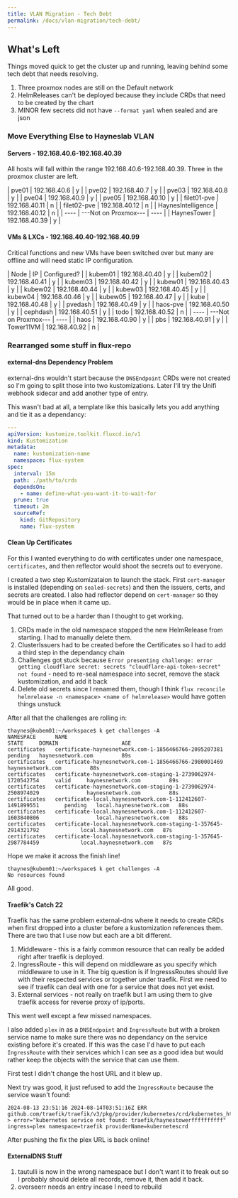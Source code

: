 ```yaml
---
title: VLAN Migration - Tech Debt
permalink: /docs/vlan-migration/tech-debt/
---
```


## What's Left

Things moved quick to get the cluster up and running, leaving behind some tech debt that needs resolving.

1. Three proxmox nodes are still on the Default network
1. HelmReleases can't be deployed because they include CRDs that need to be created by the chart
1. MINOR few secrets did not have `--format yaml` when sealed and are json

### Move Everything Else to Hayneslab VLAN

#### Servers - 192.168.40.6-192.168.40.39

All hosts will fall within the range 192.168.40.6-192.168.40.39. Three in the proxmox cluster are left.

| pve01 | 192.168.40.6 | y |
| pve02 | 192.168.40.7 | y |
| pve03 | 192.168.40.8 | y |
| pve04 | 192.168.40.9 | y |
| pve05 | 192.168.40.10 | y |
| filet01-pve | 192.168.40.11 | n |
| filet02-pve | 192.168.40.12 | n |
| HaynesIntelligence | 192.168.40.12 | n |
| ---- | ---Not on Proxmox--- | ---- |
| HaynesTower | 192.168.40.39 | y |

#### VMs & LXCs - 192.168.40.40-192.168.40.99

Critical functions and new VMs have been switched over but many are offline and will need static IP configuration.

| Node | IP | Configured? | 
| kubem01 | 192.168.40.40 | y |
| kubem02 | 192.168.40.41 | y |
| kubem03 | 192.168.40.42 | y |
| kubew01 | 192.168.40.43 | y |
| kubew02 | 192.168.40.44 | y |
| kubew03 | 192.168.40.45 | y |
| kubew04 | 192.168.40.46 | y |
| kubew05 | 192.168.40.47 | y |
| kube | 192.168.40.48 | y | 
| pvedash | 192.168.40.49 | y |
| haos-pve | 192.168.40.50 | y |
| cephdash | 192.168.40.51 | y |
| todo | 192.168.40.52 | n |
| ---- | ---Not on Proxmox--- | ---- |
| haos | 192.168.40.90 | y |
| pbs | 192.168.40.91 | y |
| Tower11VM | 192.168.40.92 | n |

### Rearranged some stuff in flux-repo

#### external-dns Dependency Problem

external-dns wouldn't start because the `DNSEndpoint` CRDs were not created so I'm going to split those into two kustomizations. Later I'll try the Unifi webhook sidecar and add another type of entry.

This wasn't bad at all, a template like this basically lets you add anything and tie it as a dependancy:

```yaml
---
apiVersion: kustomize.toolkit.fluxcd.io/v1
kind: Kustomization
metadata:
  name: kustomization-name
  namespace: flux-system
spec:
  interval: 15m
  path: ./path/to/crds
  dependsOn:
    - name: define-what-you-want-it-to-wait-for
  prune: true
  timeout: 2m
  sourceRef:
    kind: GitRepository
    name: flux-system
```

#### Clean Up Certificates

For this I wanted everything to do with certificates under one namespace, `certificates`, and then reflector would shoot the secrets out to everyone.

I created a two step Kustomizataion to launch the stack. First `cert-manager` is installed (depending on `sealed-secrets`) and then the issuers, certs, and secrets are created. I also had reflector depend on `cert-manager` so they would be in place when it came up.

That turned out to be a harder than I thought to get working. 

1. CRDs made in the old namespace stopped the new HelmRelease from starting. I had to manually delete them.
1. ClusterIssuers had to be created before the Certificates so I had to add a third step in the dependancy chain
1. Challenges got stuck because `Error presenting challenge: error getting cloudflare secret: secrets "cloudflare-api-token-secret" not found` - need to re-seal namespace into secret, remove the stack kustomization, and add it back
1. Delete old secrets since I renamed them, though I think `flux reconcile helmrelease -n <namespace> <name of helmrelease>` would have gotten things unstuck

After all that the challenges are rolling in:

```
thaynes@kubem01:~/workspace$ k get challenges -A
NAMESPACE      NAME                                                              STATE     DOMAIN                    AGE
certificates   certificate-haynesnetwork.com-1-1856466766-2095207381             pending   haynesnetwork.com         89s
certificates   certificate-haynesnetwork.com-1-1856466766-2980001469                       haynesnetwork.com         88s
certificates   certificate-haynesnetwork.com-staging-1-2739062974-1720542754     valid     haynesnetwork.com         89s
certificates   certificate-haynesnetwork.com-staging-1-2739062974-2508974029               haynesnetwork.com         88s
certificates   certificate-local.haynesnetwork.com-1-112412607-1491899551        pending   local.haynesnetwork.com   88s
certificates   certificate-local.haynesnetwork.com-1-112412607-1603840806                  local.haynesnetwork.com   88s
certificates   certificate-local.haynesnetwork.com-staging-1-357645-2914321792             local.haynesnetwork.com   87s
certificates   certificate-local.haynesnetwork.com-staging-1-357645-2987784459             local.haynesnetwork.com   87s
```

Hope we make it across the finish line!

```
thaynes@kubem01:~/workspace$ k get challenges -A
No resources found
```

All good.

#### Traefik's Catch 22 

Traefik has the same problem external-dns where it needs to create CRDs when first dropped into a cluster before a kustomization references them. There are two that I use now but each are a bit different.

1. Middleware - this is a fairly common resource that can really be added right after traefik is deployed.
1. IngressRoute - this will depend on middleware as you specify which middleware to use in it. The big question is if IngresssRoutes should live with their respected services or together under traefik. First we need to see if traefik can deal with one for a service that does not yet exist.
1. External services - not really on traefik but I am using them to give traefik access for reverse proxy of ip/ports. 

This went well except a few missed namespaces. 

I also added `plex` in as a `DNSEndpoint` and `IngressRoute` but with a broken service name to make sure there was no dependancy on the service existing before it's created. If this was the case I'd have to put each `IngressRoute` with their services which I can see as a good idea but would rather keep the objects with the service that can use them.

First test I didn't change the host URL and it blew up.

Next try was good, it just refused to add the `IngressRoute` because the service wasn't found:

```
2024-08-13 23:51:16	2024-08-14T03:51:16Z ERR github.com/traefik/traefik/v3/pkg/provider/kubernetes/crd/kubernetes_http.go:102 > error="kubernetes service not found: traefik/haynestowerffffffffff" ingress=plex namespace=traefik providerName=kubernetescrd
```

After pushing the fix the plex URL is back online!

#### ExternalDNS Stuff

1. tautulli is now in the wrong namespace but I don't want it to freak out so I probably should delete all records, remove it, then add it back.
1. overseerr needs an entry incase I need to rebuild